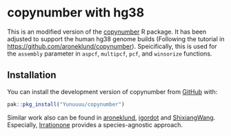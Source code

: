 
<!-- README.md is generated from README.Rmd. Please edit that file -->

# copynumber with hg38

This is an modified version of the
[copynumber](http://bioconductor.org/packages/release/bioc/html/copynumber.html)
R package. It has been adjusted to support the human hg38 genome builds
(Following the tutorial in <https://github.com/aroneklund/copynumber>).
Speicifically, this is used for the `assembly` parameter in `aspcf`,
`multipcf`, `pcf`, and `winsorize` functions.

## Installation

You can install the development version of copynumber from
[GitHub](https://github.com/) with:

``` r
pak::pkg_install("Yunuuuu/copynumber")
```

Similar work also can be found in
[aroneklund](https://github.com/aroneklund/copynumber),
[igordot](https://github.com/igordot/copynumber) and
[ShixiangWang](https://github.com/ShixiangWang/copynumber). Especially,
[Irrationone](https://github.com/Irrationone/copynumber) provides a
species-agnostic approach.
